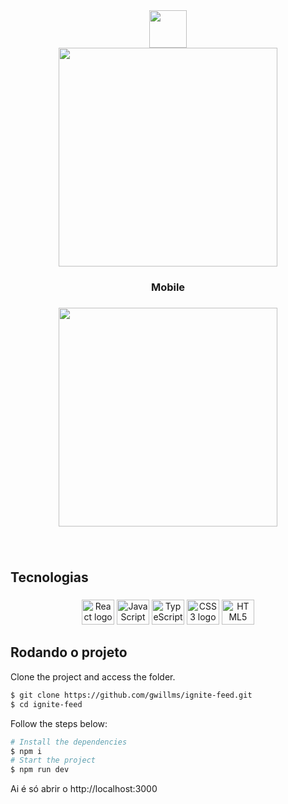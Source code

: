 <div align="center">
  <img height="60" src="https://i.imgur.com/05Qqcra.png"  />
</div>

<div align="center">
  <img height="350" src="src/assets/images/IginiteFeed.png"  />
</div>

###

<h3 align="center">Mobile</h3>

###

<div align="center">
  <img height="350" src="src/assets/images/IgniteFeedMobile.png"  />
</div>

###

<br clear="both">

<h2 align="left">Tecnologias</h2>

###

<div align="center">
  <img src="https://cdn.jsdelivr.net/gh/devicons/devicon/icons/react/react-original.svg" height="40" width="52" alt="React logo"  />
  <img src="https://cdn.jsdelivr.net/gh/devicons/devicon/icons/javascript/javascript-original.svg" height="40" width="52" alt="JavaScript logo"  />
  <img src="https://upload.wikimedia.org/wikipedia/commons/4/4c/Typescript_logo_2020.svg" height="40" width="52" alt="TypeScript logo"  />
  <img src="https://cdn.jsdelivr.net/gh/devicons/devicon/icons/css3/css3-original.svg" height="40" width="52" alt="CSS3 logo"  />
  <img src="https://cdn.jsdelivr.net/gh/devicons/devicon/icons/html5/html5-original.svg" height="40" width="52" alt="HTML5 logo"  />
</div>

###

## Rodando o projeto

Clone the project and access the folder.

```bash
$ git clone https://github.com/gwillms/ignite-feed.git
$ cd ignite-feed
```

Follow the steps below:

```bash
# Install the dependencies
$ npm i
# Start the project
$ npm run dev
```

Ai é só abrir o http://localhost:3000
